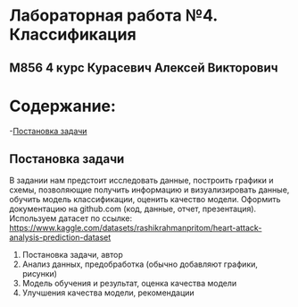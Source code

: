 # Лабораторная работа №4. Классификация
## М856 4 курс Курасевич Алексей Викторович

# Содержание:
-[Постановка задачи](#task)

## Постановка задачи
В задании нам предстоит исследовать данные, построить графики и схемы, позволяющие получить
информацию и визуализировать данные, обучить модель классификации,
оценить качество модели. Оформить документацию на github.com (код, данные, отчет,
презентация).
Используем датасет по ссылке:
https://www.kaggle.com/datasets/rashikrahmanpritom/heart-attack-analysis-prediction-dataset


1. Постановка задачи, автор
2. Анализ данных, предобработка (обычно добавляют графики, рисунки)
3. Модель обучения и результат, оценка качества модели
4. Улучшения качества модели, рекомендации


